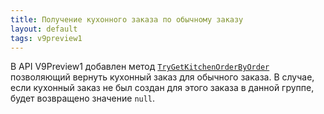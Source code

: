 ```yaml
---
title: Получение кухонного заказа по обычному заказу
layout: default
tags: v9preview1
---
```


В API V9Preview1 добавлен метод [`TryGetKitchenOrderByOrder`](https://iiko.github.io/front.api.sdk/v9/html/M_Resto_Front_Api_IOperationService_TryGetKitchenOrderByOrder.htm) позволяющий вернуть кухонный заказ для обычного заказа. В случае, если кухонный заказ не был создан для этого заказа в данной группе, будет возвращено значение `null`.